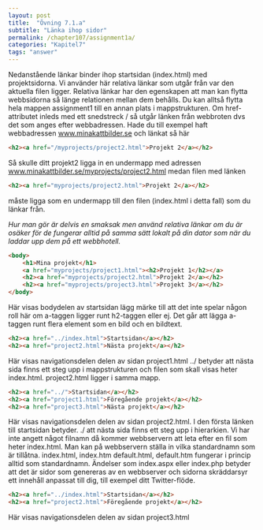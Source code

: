 ```yaml
---
layout: post
title:  "Övning 7.1.a"
subtitle: "Länka ihop sidor"
permalink: /chapter107/assignment1a/
categories: "Kapitel7"
tags: "answer"
---
```

Nedanstående länkar binder ihop startsidan (index.html) med projektsidorna. Vi använder här relativa länkar som utgår från var den aktuella filen ligger. Relativa länkar har den egenskapen att man kan flytta webbsidorna så länge relationen mellan dem behålls. Du kan alltså flytta hela mappen assignment1 till en annan plats i mappstrukturen. Om href-attributet inleds med ett snedstreck / så utgår länken från webbroten dvs det som anges efter webbadressen. Hade du till exempel haft webbadressen www.minakattbilder.se och länkat så här
```html
<h2><a href="/myprojects/project2.html">Projekt 2</a></h2>
```
Så skulle ditt projekt2 ligga in en undermapp med adressen
www.minakattbilder.se/myprojects/project2.html
medan filen med länken
```html
<h2><a href="myprojects/project2.html">Projekt 2</a></h2>
```
måste ligga som en undermapp till den filen (index.html i detta fall) som du länkar från.

*Hur man gör är delvis en smaksak men använd relativa länkar om du är osäker för de fungerar alltid på samma sätt lokalt på din dator som när du laddar upp dem på ett webbhotell.*


```html
<body>
    <h1>Mina projekt</h1>
    <a href="myprojects/project1.html"><h2>Projekt 1</h2></a>
    <h2><a href="myprojects/project2.html">Projekt 2</a></h2>
    <h2><a href="myprojects/project3.html">Projekt 3</a></h2>
</body>
```
<figcaption>Här visas bodydelen av startsidan lägg märke till att det inte spelar någon roll här om a-taggen ligger runt h2-taggen eller ej. Det går att lägga a-taggen runt flera element som en bild och en bildtext.</figcaption>
<p></p>

```html
<h2><a href="../index.html">Startsidan</a></h2>
<h2><a href="project2.html">Nästa projekt</a></h2>
```
<figcaption>Här visas navigationsdelen delen av sidan project1.html ../ betyder att nästa sida finns ett steg upp i mappstrukturen och filen som skall visas heter index.html. project2.html ligger i samma mapp.</figcaption>
<p></p>

```html
<h2><a href="../">Startsidan</a></h2>
<h2><a href="project1.html">Föregående projekt</a></h2>
<h2><a href="project3.html">Nästa projekt</a></h2>
```
<figcaption>Här visas navigationsdelen delen av sidan project2.html. I den första länken till startsidan betyder. ./ att nästa sida finns ett steg upp i hierarkien. Vi har inte angett något filnamn då kommer webbservern att leta efter en fil som heter index.html. Man kan på webbservern ställa in vilka standardnamn som är tillåtna. index.html, index.htm default.html, default.htm fungerar i princip alltid som standardnamn. Ändelser som index.aspx eller index.php betyder att det är sidor som genereras av en webbserver och sidorna skräddarsyr ett innehåll anpassat till dig, till exempel ditt Twitter-flöde.</figcaption>
<p></p>

```html
<h2><a href="../index.html">Startsidan</a></h2>
<h2><a href="project2.html">Föregående projekt</a></h2>
```
<figcaption>Här visas navigationsdelen delen av sidan project3.html</figcaption>
